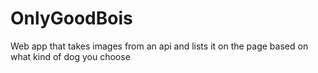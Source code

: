 # OnlyGoodBois
Web app that takes images from an api and lists it on the page based on what kind of dog you choose

